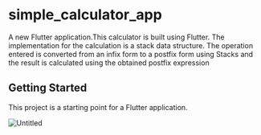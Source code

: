 # simple_calculator_app

A new Flutter application.This calculator is built using Flutter. The implementation for the calculation is a stack data structure. The operation entered is converted from an infix form to a postfix form using Stacks and the result is calculated using the obtained postfix expression

## Getting Started

This project is a starting point for a Flutter application.

![Untitled](https://user-images.githubusercontent.com/10377875/99150523-09c97380-26b7-11eb-9d41-944aed70402b.png)
